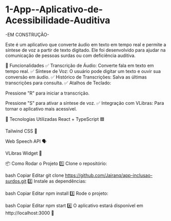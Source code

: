 # 1-App--Aplicativo-de-Acessibilidade-Auditiva

-EM CONSTRUÇÃO-

Este é um aplicativo que converte áudio em texto em tempo real e permite a síntese de voz a partir de texto digitado. Ele foi desenvolvido para ajudar na comunicação de pessoas surdas ou com deficiência auditiva.


🚀 Funcionalidades
✅ Transcrição de Áudio: Converte fala em texto em tempo real.
✅ Síntese de Voz: O usuário pode digitar um texto e ouvir sua conversão em áudio.
✅ Histórico de Transcrições: Salva as últimas transcrições para consulta.
✅ Atalhos de Teclado:

Pressione "R" para iniciar a transcrição.

Pressione "S" para ativar a síntese de voz.
✅ Integração com VLibras: Para tornar o aplicativo mais acessível.

🎨 Tecnologias Utilizadas
React + TypeScript 🟦

Tailwind CSS 🎨

Web Speech API 🗣️

VLibras Widget 🤟

📦 Como Rodar o Projeto
1️⃣ Clone o repositório:

bash
Copiar
Editar
git clone https://github.com/Jairanq/app-inclusao-surdos.git
2️⃣ Instale as dependências:

bash
Copiar
Editar
npm install
3️⃣ Rode o projeto:

bash
Copiar
Editar
npm start
4️⃣ O aplicativo estará disponível em http://localhost:3000 🚀
